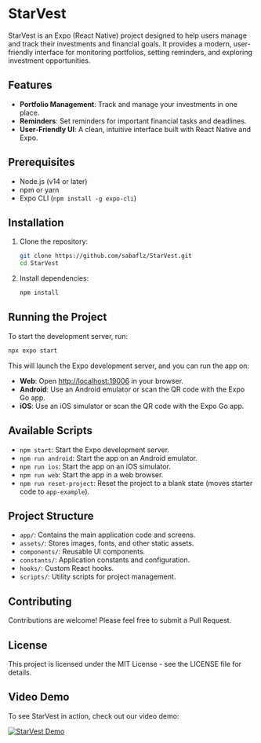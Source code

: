 # StarVest

StarVest is an Expo (React Native) project designed to help users manage and track their investments and financial goals. It provides a modern, user-friendly interface for monitoring portfolios, setting reminders, and exploring investment opportunities.

## Features

- **Portfolio Management**: Track and manage your investments in one place.
- **Reminders**: Set reminders for important financial tasks and deadlines.
- **User-Friendly UI**: A clean, intuitive interface built with React Native and Expo.

## Prerequisites

- Node.js (v14 or later)
- npm or yarn
- Expo CLI (`npm install -g expo-cli`)

## Installation

1. Clone the repository:
   ```bash
   git clone https://github.com/sabaflz/StarVest.git
   cd StarVest
   ```

2. Install dependencies:
   ```bash
   npm install
   ```

## Running the Project

To start the development server, run:
```bash
npx expo start
```

This will launch the Expo development server, and you can run the app on:
- **Web**: Open [http://localhost:19006](http://localhost:19006) in your browser.
- **Android**: Use an Android emulator or scan the QR code with the Expo Go app.
- **iOS**: Use an iOS simulator or scan the QR code with the Expo Go app.

## Available Scripts

- `npm start`: Start the Expo development server.
- `npm run android`: Start the app on an Android emulator.
- `npm run ios`: Start the app on an iOS simulator.
- `npm run web`: Start the app in a web browser.
- `npm run reset-project`: Reset the project to a blank state (moves starter code to `app-example`).

## Project Structure

- `app/`: Contains the main application code and screens.
- `assets/`: Stores images, fonts, and other static assets.
- `components/`: Reusable UI components.
- `constants/`: Application constants and configuration.
- `hooks/`: Custom React hooks.
- `scripts/`: Utility scripts for project management.

## Contributing

Contributions are welcome! Please feel free to submit a Pull Request.

## License

This project is licensed under the MIT License - see the LICENSE file for details.

## Video Demo

To see StarVest in action, check out our video demo:

[![StarVest Demo](https://img.youtube.com/vi/abc123/0.jpg)](https://www.youtube.com/watch?v=abc123)

<!-- Replace `abc123` with the actual YouTube video ID of your demo. -->

